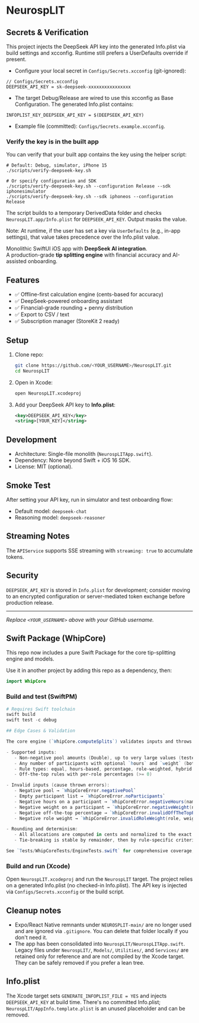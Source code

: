 # NeurospLIT

## Secrets & Verification

This project injects the DeepSeek API key into the generated Info.plist via build settings and xcconfig. Runtime still prefers a UserDefaults override if present.

- Configure your local secret in `Configs/Secrets.xcconfig` (git-ignored):

```
// Configs/Secrets.xcconfig
DEEPSEEK_API_KEY = sk-deepseek-xxxxxxxxxxxxxxxx
```

- The target Debug/Release are wired to use this xcconfig as Base Configuration. The generated Info.plist contains:

```
INFOPLIST_KEY_DEEPSEEK_API_KEY = $(DEEPSEEK_API_KEY)
```

- Example file (committed): `Configs/Secrets.example.xcconfig`.

### Verify the key is in the built app

You can verify that your built app contains the key using the helper script:

```
# Default: Debug, simulator, iPhone 15
./scripts/verify-deepseek-key.sh

# Or specify configuration and SDK
./scripts/verify-deepseek-key.sh --configuration Release --sdk iphonesimulator
./scripts/verify-deepseek-key.sh --sdk iphoneos --configuration Release
```

The script builds to a temporary DerivedData folder and checks `NeurospLIT.app/Info.plist` for `DEEPSEEK_API_KEY`. Output masks the value.

Note: At runtime, if the user has set a key via `UserDefaults` (e.g., in-app settings), that value takes precedence over the Info.plist value.

Monolithic SwiftUI iOS app with **DeepSeek AI integration**.  
A production-grade **tip splitting engine** with financial accuracy and AI-assisted onboarding.

## Features
- ✅ Offline-first calculation engine (cents-based for accuracy)
- ✅ DeepSeek-powered onboarding assistant
- ✅ Financial-grade rounding + penny distribution
- ✅ Export to CSV / text
- ✅ Subscription manager (StoreKit 2 ready)

## Setup
1. Clone repo:
   ```bash
   git clone https://github.com/<YOUR_USERNAME>/NeurospLIT.git
   cd NeurospLIT
   ```
2. Open in Xcode:
   ```bash
   open NeurospLIT.xcodeproj
   ```
3. Add your DeepSeek API key to **Info.plist**:
   ```xml
   <key>DEEPSEEK_API_KEY</key>
   <string>[YOUR_KEY]</string>
   ```

## Development
- Architecture: Single-file monolith (`NeurospLITApp.swift`).
- Dependency: None beyond Swift + iOS 16 SDK.
- License: MIT (optional).

## Smoke Test
After setting your API key, run in simulator and test onboarding flow:
- Default model: `deepseek-chat`
- Reasoning model: `deepseek-reasoner`

## Streaming Notes
The `APIService` supports SSE streaming with `streaming: true` to accumulate tokens.

## Security
`DEEPSEEK_API_KEY` is stored in `Info.plist` for development; consider moving to an encrypted configuration or server-mediated token exchange before production release.

---

_Replace `<YOUR_USERNAME>` above with your GitHub username._

## Swift Package (WhipCore)

This repo now includes a pure Swift Package for the core tip-splitting engine and models.


Use it in another project by adding this repo as a dependency, then:

```swift
import WhipCore
```

### Build and test (SwiftPM)

```powershell
# Requires Swift toolchain
swift build
swift test -c debug

## Edge Cases & Validation

The core engine (`WhipCore.computeSplits`) validates inputs and throws `WhipCoreError` for invalid cases. The app layer catches these and surfaces them as warnings without crashing.

- Supported inputs:
   - Non-negative pool amounts (Double), up to very large values (tested to $1,000,000,000.99)
   - Any number of participants with optional `hours` and `weight` (both must be non-negative if provided)
   - Rule types: equal, hours-based, percentage, role-weighted, hybrid (`formula` like `server:60, support:40`)
   - Off-the-top rules with per-role percentages (>= 0)

- Invalid inputs (cause thrown errors):
   - Negative pool → `WhipCoreError.negativePool`
   - Empty participant list → `WhipCoreError.noParticipants`
   - Negative hours on a participant → `WhipCoreError.negativeHours(name)`
   - Negative weight on a participant → `WhipCoreError.negativeWeight(name)`
   - Negative off-the-top percentage → `WhipCoreError.invalidOffTheTopPercentage(role, pct)`
   - Negative role weight → `WhipCoreError.invalidRoleWeight(role, weight)`

- Rounding and determinism:
   - All allocations are computed in cents and normalized to the exact pool total with deterministic penny distribution.
   - Tie-breaking is stable by remainder, then by rule-specific criteria, then by name/id to ensure repeatability.

See `Tests/WhipCoreTests/EngineTests.swift` for comprehensive coverage, including zero pool, hybrid with missing roles, and very large pool stress.
```

### Build and run (Xcode)

Open `NeurospLIT.xcodeproj` and run the `NeurospLIT` target. The project relies on a generated Info.plist (no checked-in Info.plist). The API key is injected via `Configs/Secrets.xcconfig` or the build script.

## Cleanup notes

- Expo/React Native remnants under `NEUROSPLIT-main/` are no longer used and are ignored via `.gitignore`. You can delete that folder locally if you don't need it.
- The app has been consolidated into `NeurospLIT/NeurospLITApp.swift`. Legacy files under `NeurospLIT/`, `Models/`, `Utilities/`, and `Services/` are retained only for reference and are not compiled by the Xcode target. They can be safely removed if you prefer a lean tree.

## Info.plist

The Xcode target sets `GENERATE_INFOPLIST_FILE = YES` and injects `DEEPSEEK_API_KEY` at build time. There's no committed Info.plist; `NeurospLIT/AppInfo.template.plist` is an unused placeholder and can be removed.

